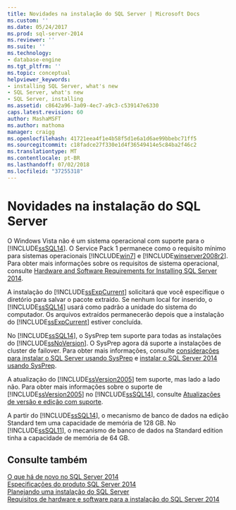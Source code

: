 ```yaml
---
title: Novidades na instalação do SQL Server | Microsoft Docs
ms.custom: ''
ms.date: 05/24/2017
ms.prod: sql-server-2014
ms.reviewer: ''
ms.suite: ''
ms.technology:
- database-engine
ms.tgt_pltfrm: ''
ms.topic: conceptual
helpviewer_keywords:
- installing SQL Server, what's new
- SQL Server, what's new
- SQL Server, installing
ms.assetid: c8642a96-3a09-4ec7-a9c3-c539147e6330
caps.latest.revision: 60
author: MashaMSFT
ms.author: mathoma
manager: craigg
ms.openlocfilehash: 41721eea4f1e4b58f5d1e6a1d6ae99bbebc71ff5
ms.sourcegitcommit: c18fadce27f330e1d4f36549414e5c84ba2f46c2
ms.translationtype: MT
ms.contentlocale: pt-BR
ms.lasthandoff: 07/02/2018
ms.locfileid: "37255318"
---
```

# <a name="what39s-new-in-sql-server-installation"></a>Novidades na instalação do SQL Server
  O Windows Vista não é um sistema operacional com suporte para o [!INCLUDE[ssSQL14](../../includes/sssql14-md.md)]. O Service Pack 1 permanece como o requisito mínimo para sistemas operacionais [!INCLUDE[win7](../../includes/win7-md.md)] e [!INCLUDE[winserver2008r2](../../includes/winserver2008r2-md.md)]. Para obter mais informações sobre os requisitos de sistema operacional, consulte [Hardware and Software Requirements for Installing SQL Server 2014](hardware-and-software-requirements-for-installing-sql-server.md).  
  
 A instalação do [!INCLUDE[ssExpCurrent](../../includes/ssexpcurrent-md.md)] solicitará que você especifique o diretório para salvar o pacote extraído. Se nenhum local for inserido, o [!INCLUDE[ssSQL14](../../includes/sssql14-md.md)] usará como padrão a unidade do sistema do computador. Os arquivos extraídos permanecerão depois que a instalação do [!INCLUDE[ssExpCurrent](../../includes/ssexpcurrent-md.md)] estiver concluída.  
  
 No [!INCLUDE[ssSQL14](../../includes/sssql14-md.md)], o SysPrep tem suporte para todas as instalações do [!INCLUDE[ssNoVersion](../../includes/ssnoversion-md.md)]. O SysPrep agora dá suporte a instalações de cluster de failover. Para obter mais informações, consulte [considerações para instalar o SQL Server usando SysPrep](../../database-engine/install-windows/considerations-for-installing-sql-server-using-sysprep.md) e [instalar o SQL Server 2014 usando SysPrep](../../database-engine/install-windows/install-sql-server-using-sysprep.md).  
  
 A atualização do [!INCLUDE[ssVersion2005](../../includes/ssversion2005-md.md)] tem suporte, mas lado a lado não. Para obter mais informações sobre o suporte de [!INCLUDE[ssVersion2005](../../includes/ssversion2005-md.md)] no [!INCLUDE[ssSQL14](../../includes/sssql14-md.md)], consulte [Atualizações de versão e edição com suporte](../../database-engine/install-windows/supported-version-and-edition-upgrades.md).  
  
 A partir do [!INCLUDE[ssSQL14](../../includes/sssql14-md.md)], o mecanismo de banco de dados na edição Standard tem uma capacidade de memória de 128 GB. No [!INCLUDE[ssSQL11](../../includes/sssql11-md.md)], o mecanismo de banco de dados na Standard edition tinha a capacidade de memória de 64 GB.  
  
## <a name="see-also"></a>Consulte também  
 [O que há de novo no SQL Server 2014](../what-s-new-in-sql-server-2016.md)   
 [Especificações do produto SQL Server 2014](../../../2014/getting-started/sql-server-2014-product-specifications.md)   
 [Planejando uma instalação do SQL Server](../../../2014/sql-server/install/planning-a-sql-server-installation.md)   
 [Requisitos de hardware e software para a instalação do SQL Server 2014](hardware-and-software-requirements-for-installing-sql-server.md)  
  
  
